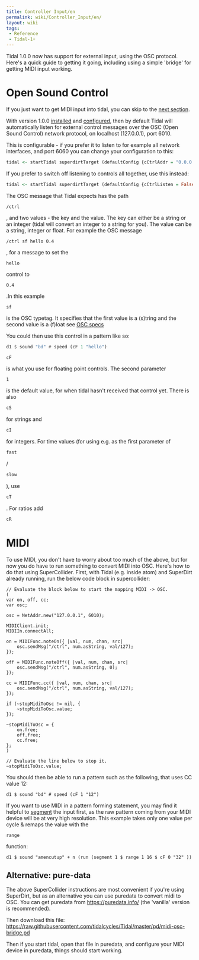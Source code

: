 ```yaml
---
title: Controller Input/en
permalink: wiki/Controller_Input/en/
layout: wiki
tags:
 - Reference
 - Tidal-1+
---
```


<languages/>

Tidal 1.0.0 now has support for external input, using the OSC protocol.
Here's a quick guide to getting it going, including using a simple
'bridge' for getting MIDI input working.

# Open Sound Control

If you just want to get MIDI input into tidal, you can skip to the [next
section](/wiki/Controller_Input#MIDI "wikilink").

With version 1.0.0 [installed](/wiki/Installation "wikilink") and
[configured](/wiki/Configuration "wikilink"), then by default Tidal will
automatically listen for external control messages over the OSC (Open
Sound Control) network protocol, on localhost (127.0.0.1), port 6010.

This is configurable - if you prefer it to listen to for example all
network interfaces, and port 6060 you can change your configuration to
this:

``` haskell
tidal <- startTidal superdirtTarget (defaultConfig {cCtrlAddr = "0.0.0.0", cCtrlPort = 6060})
```

If you prefer to switch off listening to controls all together, use this
instead:

``` haskell
tidal <- startTidal superdirtTarget (defaultConfig {cCtrlListen = False})
```

The OSC message that Tidal expects has the path

    /ctrl

, and two values - the key and the value. The key can either be a string
or an integer (tidal will convert an integer to a string for you). The
value can be a string, integer or float. For example the OSC message

    /ctrl sf hello 0.4

, for a message to set the

    hello

control to

    0.4

.In this example

    sf

is the OSC typetag. It specifies that the first value is a (s)tring and
the second value is a (f)loat see [OSC
specs](http://opensoundcontrol.org/spec-1_0)

You could then use this control in a pattern like so:

``` haskell
d1 $ sound "bd" # speed (cF 1 "hello")
```

``` haskell
cF
```

is what you use for floating point controls. The second parameter

    1

is the default value, for when tidal hasn't received that control yet.
There is also

``` haskell
cS
```

for strings and

``` haskell
cI
```

for integers. For time values (for using e.g. as the first parameter of

``` haskell
fast
```

/

``` haskell
slow
```

), use

``` haskell
cT
```

. For ratios add

``` haskell
cR
```

# MIDI

To use MIDI, you don't have to worry about too much of the above, but
for now you do have to run something to convert MIDI into OSC. Here's
how to do that using SuperCollider. First, with Tidal (e.g. inside atom)
and SuperDirt already running, run the below code block in
supercollider:

    // Evaluate the block below to start the mapping MIDI -> OSC.
    (
    var on, off, cc;
    var osc;

    osc = NetAddr.new("127.0.0.1", 6010);

    MIDIClient.init;
    MIDIIn.connectAll;

    on = MIDIFunc.noteOn({ |val, num, chan, src|
        osc.sendMsg("/ctrl", num.asString, val/127);
    });

    off = MIDIFunc.noteOff({ |val, num, chan, src|
        osc.sendMsg("/ctrl", num.asString, 0);
    });

    cc = MIDIFunc.cc({ |val, num, chan, src|
        osc.sendMsg("/ctrl", num.asString, val/127);
    });

    if (~stopMidiToOsc != nil, {
        ~stopMidiToOsc.value;
    });

    ~stopMidiToOsc = {
        on.free;
        off.free;
        cc.free;
    };
    )

    // Evaluate the line below to stop it.
    ~stopMidiToOsc.value;

You should then be able to run a pattern such as the following, that
uses CC value 12:

    d1 $ sound "bd" # speed (cF 1 "12")

If you want to use MIDI in a pattern forming statement, you may find it
helpful to [segment](segment "wikilink") the input first, as the raw
pattern coming from your MIDI device will be at very high resolution.
This example takes only one value per cycle & remaps the value with the

    range

function:

    d1 $ sound "amencutup" + n (run (segment 1 $ range 1 16 $ cF 0 "32" ))

## Alternative: pure-data

The above SuperCollider instructions are most convenient if you're using
SuperDirt, but as an alternative you can use puredata to convert midi to
OSC. You can get puredata from <https://puredata.info/> (the 'vanilla'
version is recommended).

Then download this file:
<https://raw.githubusercontent.com/tidalcycles/Tidal/master/pd/midi-osc-bridge.pd>

Then if you start tidal, open that file in puredata, and configure your
MIDI device in puredata, things should start working.
